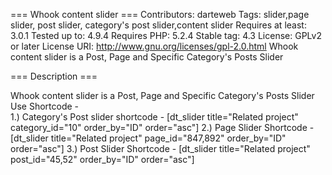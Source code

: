 === Whook content slider ===
Contributors: darteweb
Tags: slider,page slider, post slider, category's post slider,content slider
Requires at least: 3.0.1
Tested up to: 4.9.4
Requires PHP: 5.2.4
Stable tag: 4.3
License: GPLv2 or later
License URI: http://www.gnu.org/licenses/gpl-2.0.html
Whook content slider is a Post, Page and Specific Category's Posts Slider

=== Description ===

Whook content slider is a Post, Page and Specific Category's Posts Slider
Use Shortcode -  
1.) Category's Post slider shortcode - [dt_slider title="Related project" category_id="10" order_by="ID" order="asc"] 
2.) Page Slider Shortcode - [dt_slider title="Related project" page_id="847,892" order_by="ID" order="asc"]
3.) Post Slider Shortcode - [dt_slider title="Related project" post_id="45,52" order_by="ID" order="asc"]
